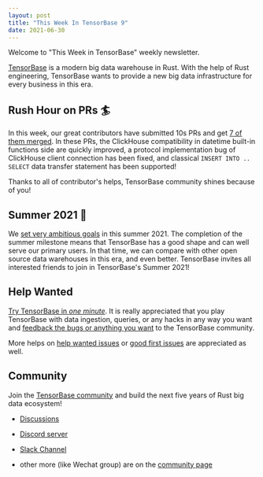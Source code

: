 ```yaml
---
layout: post
title: "This Week In TensorBase 9"
date: 2021-06-30
---
```


Welcome to "This Week in TensorBase" weekly newsletter.

[TensorBase](https://github.com/tensorbase/tensorbase) is a modern big data warehouse in Rust. With the help of Rust engineering, TensorBase wants to provide a new big data infrastructure for every business in this era.

## Rush Hour on PRs 🏄

In this week, our great contributors have submitted 10s PRs and get [7 of them merged](https://github.com/tensorbase/tensorbase/pulls?q=is%3Apr+is%3Aclosed). In these PRs, the ClickHouse compatibility in datetime built-in functions side are quickly improved, a protocol implementation bug of ClickHouse client connection has been fixed, and classical ```INSERT INTO .. SELECT``` data transfer statement has been supported! 

Thanks to all of contributor's helps, TensorBase community shines because of you! 

## Summer 2021 🎸

We [set very ambitious goals](https://github.com/tensorbase/tensorbase/issues?q=is%3Aissue+is%3Aopen+label%3Achallenge%2Fsummer-2021) in this summer 2021. The completion of the summer milestone means that TensorBase has a good shape and can well serve our primary users. In that time, we can compare with other open source data warehouses in this era, and even better. TensorBase invites all interested friends to join in TensorBase's Summer 2021!

## Help Wanted

[Try TensorBase in *one minute*](https://github.com/tensorbase/tensorbase/blob/main/docs/get_started_users.md). It is really appreciated that you play TensorBase with data ingestion, queries, or any hacks in any way you want and [feedback the bugs or anything you want](https://github.com/tensorbase/tensorbase/issues) to the TensorBase community. 

More helps on [help wanted issues](https://github.com/tensorbase/tensorbase/issues?q=is%3Aissue+is%3Aopen+label%3Ahelp-wanted) or [good first issues](https://github.com/tensorbase/tensorbase/issues?q=is%3Aissue+is%3Aopen+label%3A%22good+first+issue%22) are appreciated as well.

## Community

Join the [TensorBase community](https://github.com/tensorbase/tensorbase) and build the next five years of Rust big data ecosystem!

* [Discussions](https://github.com/tensorbase/tensorbase/discussions)

* [Discord server](https://discord.com/invite/E72n2jzgKD)

* [Slack Channel](https://join.slack.com/t/tensorbase/shared_invite/zt-ntwmjvpu-TQ9drOdUwNJWmUTXvxMumA)

* other more (like Wechat group) are on the [community page](https://tensorbase.io/community/)